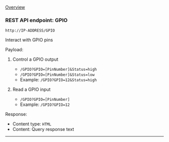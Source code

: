 [Overview](_OVERVIEW.md) 

### REST API endpoint: GPIO

`http://IP-ADDRESS/GPIO`


Interact with GPIO pins 


Payload:
1. Control a GPIO output
    - `/GPIO?GPIO=[PinNumber]&Status=high`
    - `/GPIO?GPIO=[PinNumber]&Status=low`
    - Example: `/GPIO?GPIO=12&Status=high`

2. Read a GPIO input 
    - `/GPIO?GPIO=[PinNumber]`
    - Example: `/GPIO?GPIO=12`

Response:
- Content type: `HTML`
- Content: Query response text

---
